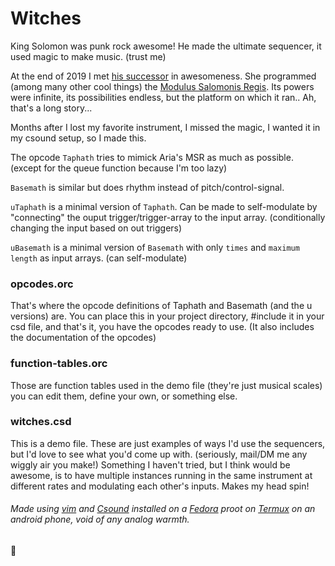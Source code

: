 # Witches

King Solomon was punk rock awesome! He made the ultimate sequencer, it used magic to make music. (trust me)

At the end of 2019 I met [his successor](https://github.com/AriaSalvatrice) in awesomeness. She programmed (among many other cool things) the [Modulus Salomonis Regis](https://aria.dog/modules/). Its powers were infinite, its possibilities endless, but the platform on which it ran.. Ah, that's a long story...

Months after I lost my favorite instrument, I missed the magic, I wanted it in my csound setup, so I made this.

The opcode `Taphath` tries to mimick Aria's MSR as much as possible. (except for the queue function because I'm too lazy)

`Basemath` is similar but does rhythm instead of pitch/control-signal.

`uTaphath` is a minimal version of `Taphath`. Can be made to self-modulate by "connecting" the ouput trigger/trigger-array to the input array. (conditionally changing the input based on out triggers)

`uBasemath` is a minimal version of `Basemath` with only `times` and `maximum length` as input arrays. (can self-modulate)

### opcodes.orc
That's where the opcode definitions of Taphath and Basemath (and the u versions) are. You can place this in your project directory, #include it in your csd file, and that's it, you have the opcodes ready to use. (It also includes the documentation of the opcodes)

### function-tables.orc
Those are function tables used in the demo file (they're just musical scales) you can edit them, define your own, or something else.

### witches.csd
This is a demo file. These are just examples of ways I'd use the sequencers, but I'd love to see what you'd come up with. (seriously, mail/DM me any wiggly air you make!) Something I haven't tried, but I think would be awesome, is to have multiple instances running in the same instrument at different rates and modulating each other's inputs. Makes my head spin!

###### Made using [vim](https://www.vim.org/) and [Csound](csound.com/) installed on a [Fedora](fedoraproject.org/) proot on [Termux](termux.com/) on an android phone, void of any analog warmth.


💜
